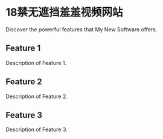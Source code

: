 # 18禁无遮挡羞羞视频网站

Discover the powerful features that My New Software offers.

## Feature 1

Description of Feature 1.

## Feature 2

Description of Feature 2.

## Feature 3

Description of Feature 3.
